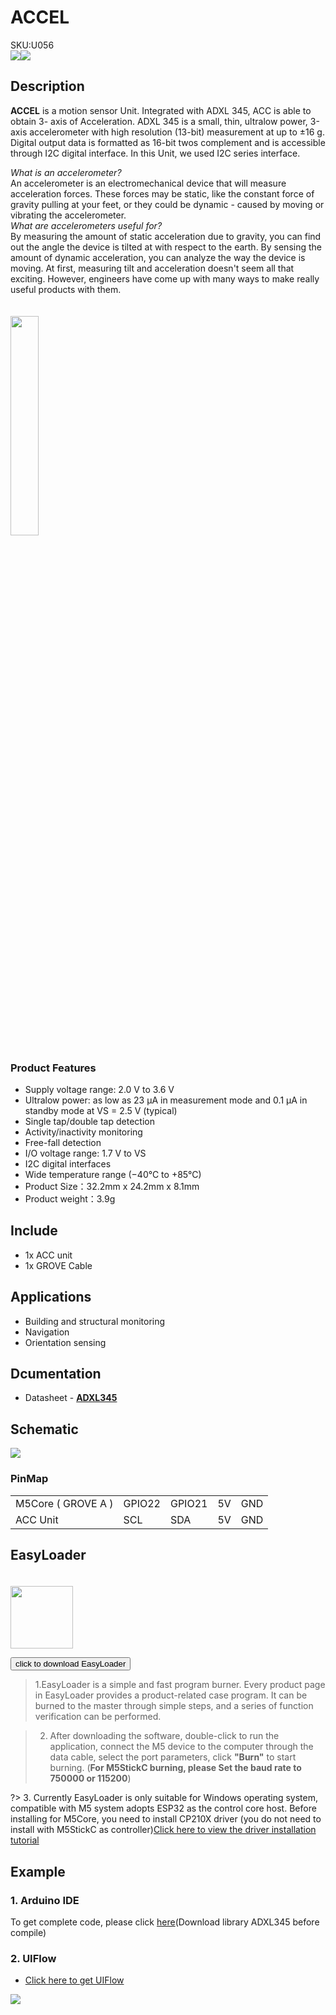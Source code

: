 # ACCEL

<div class="badge badge-pill badge-primary product_sku_tag">SKU:U056</div>

<div class="product_pic"><img src="assets/img/product_pics/unit/accel/accel_01.webp"><img src="assets/img/product_pics/unit/accel/accel_02.webp"></div>

## Description

**ACCEL** is a motion sensor Unit. Integrated with ADXL 345, ACC is able to obtain 3- axis of Acceleration. ADXL 345 is a small, thin, ultralow power, 3-axis accelerometer with high resolution (13-bit) measurement at up to ±16 g. Digital output data is formatted as 16-bit twos complement and is accessible through I2C digital interface. In this Unit, we used I2C series interface. 
<br>

*What is an accelerometer?*<br>
An accelerometer is an electromechanical device that will measure acceleration forces. These forces may be static, like the constant force of gravity pulling at your feet, or they could be dynamic - caused by moving or vibrating the accelerometer.
<br>
*What are accelerometers useful for?*<br>
By measuring the amount of static acceleration due to gravity, you can find out the angle the device is tilted at with respect to the earth. By sensing the amount of dynamic acceleration, you can analyze the way the device is moving. At first, measuring tilt and acceleration doesn't seem all that exciting. However, engineers have come up with many ways to make really useful products with them.
<br><br><br>
<img src="assets/img/product_pics/unit/accel/accel_03.webp" width="30%" height="30%">

### Product Features

- Supply voltage range: 2.0 V to 3.6 V 
- Ultralow power: as low as 23 µA in measurement mode and 0.1 µA in standby mode at VS = 2.5 V (typical)
- Single tap/double tap detection 
- Activity/inactivity monitoring 
- Free-fall detection
- I/O voltage range: 1.7 V to VS 
- I2C digital interfaces 
- Wide temperature range (−40°C to +85°C)
- Product Size：32.2mm x 24.2mm x 8.1mm
- Product weight：3.9g

## Include

- 1x ACC unit
- 1x GROVE Cable

## Applications

- Building and structural monitoring
- Navigation
- Orientation sensing

## Dcumentation

- Datasheet - **[ADXL345](https://m5stack.oss-cn-shenzhen.aliyuncs.com/resource/docs/datasheet/unit/ADXL345_en.pdf)** 
  
## Schematic
<img src="assets/img/product_pics/unit/accel/accel_04.webp">

### PinMap

<table>
 <tr><td>M5Core ( GROVE A )</td><td>GPIO22</td><td>GPIO21</td><td>5V</td><td>GND</td></tr>
 <tr><td>ACC Unit</td><td>SCL</td><td>SDA</td><td>5V</td><td>GND</td></tr>
</table>

## EasyLoader

<img src="https://m5stack.oss-cn-shenzhen.aliyuncs.com/image/EasyLoader_logo.webp" width="100px" style="margin-top:20px">

<a href="https://m5stack.oss-cn-shenzhen.aliyuncs.com/EasyLoader/Unit/EasyLoader_ACCEL.exe"><button type="button" class="btn btn-primary">click to download EasyLoader</button></a>

>1.EasyLoader is a simple and fast program burner. Every product page in EasyLoader provides a product-related case program. It can be burned to the master through simple steps, and a series of function verification can be performed.

>2. After downloading the software, double-click to run the application, connect the M5 device to the computer through the data cable, select the port parameters, click **"Burn"** to start burning. (**For M5StickC burning, please Set the baud rate to 750000 or 115200**)

?> 3. Currently EasyLoader is only suitable for Windows operating system, compatible with M5 system adopts ESP32 as the control core host. Before installing for M5Core, you need to install CP210X driver (you do not need to install with M5StickC as controller)[Click here to view the driver installation tutorial](en/related_documents/M5Burner#install-usb-driver)

## Example

### 1. Arduino IDE

To get complete code, please click [here](https://github.com/m5stack/M5Stack/tree/master/examples/Unit/ACCEL_ADXL345)(Download library ADXL345 before compile)

### 2. UIFlow

- [Click here to get UIFlow](https://github.com/m5stack/M5-ProductExampleCodes/tree/master/Unit/ACCEL/UIFLOW)

<img src="assets/img/product_pics/unit/accel/ACCEL_05.webp">

<script>

   var purchase_link = 'https://m5stack.com/products/3-axis-digital-accelerometer-unit-adxl345';

   anchor_search(purchase_link);
   scrollFunc();

</script>